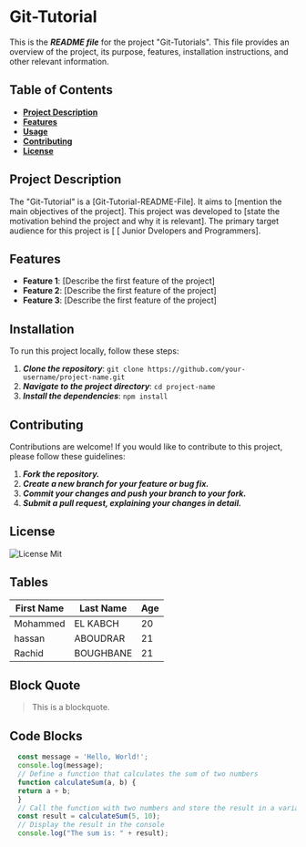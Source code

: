 # Git-Tutorial
This is the ___README file___ for the project "Git-Tutorials". This file provides an overview of the project, its purpose, features, installation instructions, and other relevant information.

## Table of Contents

- [__Project Description__](https://chat.openai.com/)
- [__Features__](https://chat.openai.com/)
- [__Usage__](https://chat.openai.com/)
- [__Contributing__](https://chat.openai.com/)
- [__License__](https://chat.openai.com/)

## Project Description

The "Git-Tutorial" is a [Git-Tutorial-README-File]. It aims to [mention the main objectives of the project]. This project was developed to [state the motivation behind the project and why it is relevant]. The primary target audience for this project is [ 
[ Junior Dvelopers and Programmers].

## Features

- __Feature 1__: [Describe the first feature of the project]
- __Feature 2__: [Describe the first feature of the project]
- __Feature 3__: [Describe the first feature of the project]

## Installation

To run this project locally, follow these steps:

1. ___Clone the repository___: `git clone https://github.com/your-username/project-name.git`
2. ___Navigate to the project directory___: `cd project-name`
3. ___Install the dependencies___: `npm install`

## Contributing

Contributions are welcome! If you would like to contribute to this project, please follow these guidelines:

1. ___Fork the repository.___
2. ___Create a new branch for your feature or bug fix.___
3. ___Commit your changes and push your branch to your fork.___
4. ___Submit a pull request, explaining your changes in detail.___

## License

![License Mit](C:\liquity-clone\main-pictures\main-1.png)

## Tables

| First Name | Last Name | Age | 
|------------|-----------|-----|
| Mohammed   | EL KABCH  | 20  |
| hassan     | ABOUDRAR  | 21  |
| Rachid     | BOUGHBANE | 21  | 

## Block Quote

> This is a blockquote.

## Code Blocks

```javascript
  const message = 'Hello, World!';
  console.log(message);
  // Define a function that calculates the sum of two numbers
  function calculateSum(a, b) {
  return a + b;
  }
  // Call the function with two numbers and store the result in a variable
  const result = calculateSum(5, 10);
  // Display the result in the console
  console.log("The sum is: " + result);
